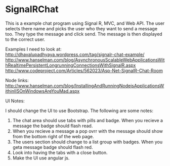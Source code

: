 SignalRChat
===========

This is a example chat program using Signal R, MVC, and Web API. The user selects there name and picks the user who they want to send a message too. They type the message and click send. The message is then displayed to the correct user.

Examples I need to look at:
	http://dhavalupadhyaya.wordpress.com/tag/signalr-chat-example/
	http://www.hanselman.com/blog/AsynchronousScalableWebApplicationsWithRealtimePersistentLongrunningConnectionsWithSignalR.aspx
	http://www.codeproject.com/Articles/562023/Asp-Net-SignalR-Chat-Room

Node links:
	http://www.hanselman.com/blog/InstallingAndRunningNodejsApplicationsWithinIISOnWindowsAreYouMad.aspx
	
	
UI Notes:

I should change the UI to use Bootstrap. The following are some notes:

1) The chat area should use tabs with pills and badge. When you recieve a message the badge should flash read.
2) When you recieve a message a pop ovrr with the message should show from the bottom right of the web page.
3) The users section should change to a list group with badges. When you geta message badge should flash red.
4) Look into having the tabs with a close button.
5) Make the UI use angular js.
